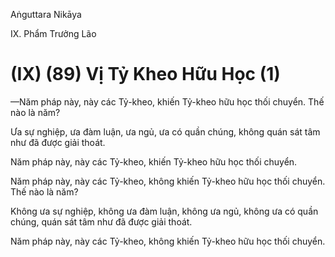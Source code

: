 Aṅguttara Nikāya

IX. Phẩm Trưởng Lão

# (IX) (89) Vị Tỷ Kheo Hữu Học (1)

—Năm pháp này, này các Tỷ-kheo, khiến Tỷ-kheo hữu học thối chuyển. Thế nào là năm?

Ưa sự nghiệp, ưa đàm luận, ưa ngủ, ưa có quần chúng, không quán sát tâm như đã được giải thoát.

Năm pháp này, này các Tỷ-kheo, khiến Tỷ-kheo hữu học thối chuyển.

Năm pháp này, này các Tỷ-kheo, không khiến Tỷ-kheo hữu học thối chuyển. Thế nào là năm?

Không ưa sự nghiệp, không ưa đàm luận, không ưa ngủ, không ưa có quần chúng, quán sát tâm như đã được giải thoát.

Năm pháp này, này các Tỷ-kheo, không khiến Tỷ-kheo hữu học thối chuyển.

